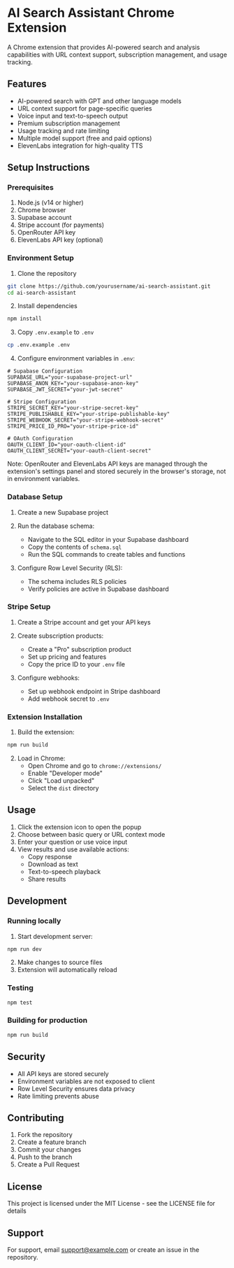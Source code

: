 # AI Search Assistant Chrome Extension

A Chrome extension that provides AI-powered search and analysis capabilities with URL context support, subscription management, and usage tracking.

## Features

- AI-powered search with GPT and other language models
- URL context support for page-specific queries
- Voice input and text-to-speech output
- Premium subscription management
- Usage tracking and rate limiting
- Multiple model support (free and paid options)
- ElevenLabs integration for high-quality TTS

## Setup Instructions

### Prerequisites

1. Node.js (v14 or higher)
2. Chrome browser
3. Supabase account
4. Stripe account (for payments)
5. OpenRouter API key
6. ElevenLabs API key (optional)

### Environment Setup

1. Clone the repository
```bash
git clone https://github.com/yourusername/ai-search-assistant.git
cd ai-search-assistant
```

2. Install dependencies
```bash
npm install
```

3. Copy `.env.example` to `.env`
```bash
cp .env.example .env
```

4. Configure environment variables in `.env`:
```plaintext
# Supabase Configuration
SUPABASE_URL="your-supabase-project-url"
SUPABASE_ANON_KEY="your-supabase-anon-key"
SUPABASE_JWT_SECRET="your-jwt-secret"

# Stripe Configuration
STRIPE_SECRET_KEY="your-stripe-secret-key"
STRIPE_PUBLISHABLE_KEY="your-stripe-publishable-key"
STRIPE_WEBHOOK_SECRET="your-stripe-webhook-secret"
STRIPE_PRICE_ID_PRO="your-stripe-price-id"

# OAuth Configuration
OAUTH_CLIENT_ID="your-oauth-client-id"
OAUTH_CLIENT_SECRET="your-oauth-client-secret"
```

Note: OpenRouter and ElevenLabs API keys are managed through the extension's settings panel and stored securely in the browser's storage, not in environment variables.

### Database Setup

1. Create a new Supabase project

2. Run the database schema:
   - Navigate to the SQL editor in your Supabase dashboard
   - Copy the contents of `schema.sql`
   - Run the SQL commands to create tables and functions

3. Configure Row Level Security (RLS):
   - The schema includes RLS policies
   - Verify policies are active in Supabase dashboard

### Stripe Setup

1. Create a Stripe account and get your API keys

2. Create subscription products:
   - Create a "Pro" subscription product
   - Set up pricing and features
   - Copy the price ID to your `.env` file

3. Configure webhooks:
   - Set up webhook endpoint in Stripe dashboard
   - Add webhook secret to `.env`

### Extension Installation

1. Build the extension:
```bash
npm run build
```

2. Load in Chrome:
   - Open Chrome and go to `chrome://extensions/`
   - Enable "Developer mode"
   - Click "Load unpacked"
   - Select the `dist` directory

## Usage

1. Click the extension icon to open the popup
2. Choose between basic query or URL context mode
3. Enter your question or use voice input
4. View results and use available actions:
   - Copy response
   - Download as text
   - Text-to-speech playback
   - Share results

## Development

### Running locally

1. Start development server:
```bash
npm run dev
```

2. Make changes to source files
3. Extension will automatically reload

### Testing

```bash
npm test
```

### Building for production

```bash
npm run build
```

## Security

- All API keys are stored securely
- Environment variables are not exposed to client
- Row Level Security ensures data privacy
- Rate limiting prevents abuse

## Contributing

1. Fork the repository
2. Create a feature branch
3. Commit your changes
4. Push to the branch
5. Create a Pull Request

## License

This project is licensed under the MIT License - see the LICENSE file for details

## Support

For support, email support@example.com or create an issue in the repository.
